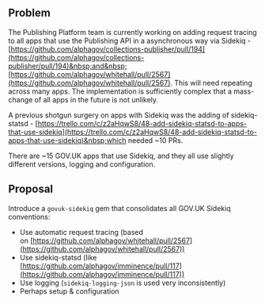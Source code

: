 ## Problem

The Publishing Platform team is currently working on adding request tracing to all apps that use the Publishing API in a asynchronous way via Sidekiq - [https://github.com/alphagov/collections-publisher/pull/194](https://github.com/alphagov/collections-publisher/pull/194)&nbsp;and&nbsp;[https://github.com/alphagov/whitehall/pull/2567](https://github.com/alphagov/whitehall/pull/2567). This will need repeating across many apps. The implementation is sufficiently complex that a mass-change of all apps in the future is not unlikely.

A previous shotgun surgery on apps with Sidekiq was the adding of sidekiq-statsd -&nbsp;[https://trello.com/c/z2aHqwS8/48-add-sidekiq-statsd-to-apps-that-use-sidekiq](https://trello.com/c/z2aHqwS8/48-add-sidekiq-statsd-to-apps-that-use-sidekiq)&nbsp;which needed ~10 PRs.

There are ~15 GOV.UK apps that use Sidekiq, and they all use slightly different versions, logging and configuration.

## Proposal

Introduce a `govuk-sidekiq` gem that consolidates all GOV.UK Sidekiq conventions:

- Use automatic request tracing (based on&nbsp;[https://github.com/alphagov/whitehall/pull/2567](https://github.com/alphagov/whitehall/pull/2567))
- Use sidekiq-statsd (like [https://github.com/alphagov/imminence/pull/117](https://github.com/alphagov/imminence/pull/117))
- Use logging (`sidekiq-logging-json` is used very&nbsp;inconsistently)
- Perhaps setup & configuration

&nbsp;

&nbsp;

&nbsp;

&nbsp;

&nbsp;

&nbsp;

&nbsp;


